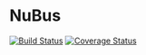 # NuBus
[![Build Status](https://ci.appveyor.com/api/projects/status/github/njasm/nubus?branch=master&svg=true)](https://ci.appveyor.com/project/njasm/nubus)
[![Coverage Status](https://coveralls.io/repos/github/njasm/NuBus/badge.svg?branch=master)](https://coveralls.io/github/njasm/NuBus?branch=master)
